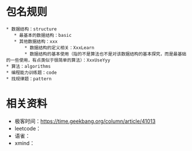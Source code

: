 # 包名规则
    * 数据结构：structure
       * 最基本的数据结构：basic
       * 其他数据结构：xxx
           * 数据结构的定义相关：XxxLearn
           * 数据结构的基本使用（指的不是算法也不是对该数据结构的基本探究，而是最基础的一些使用，有点类似于很简单的算法）：XxxUseYyy
    * 算法：algorithms
    * 编程能力训练题：code
    * 找规律题：pattern
# 相关资料
* 极客时间：https://time.geekbang.org/column/article/41013
* leetcode：
* 语雀：
* xmind：
 